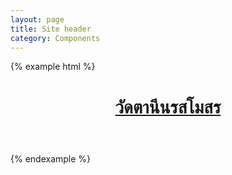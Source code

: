 ```yaml
---
layout: page
title: Site header
category: Components
---
```


{% example html %}
<header class="site-header">
  <div class="social-links">
    <a href="#" title="Facebook"><i class="fa fa-facebook-official"></i></a>
    <a href="#" title="Twitter"><i class="fa fa-twitter-square"></i></a>
  </div>
  <div class="site-logo">
    <a href="#">
      <h1>วัดตานีนรสโมสร</h1>
    </a>
  </div>
</header>
{% endexample %}
